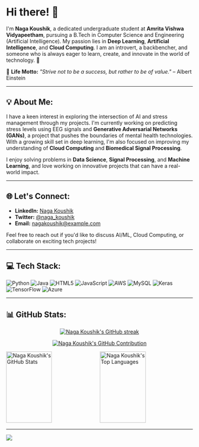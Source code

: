 # Hi there! 👋

I'm **Naga Koushik**, a dedicated undergraduate student at **Amrita Vishwa Vidyapeetham**, pursuing a B.Tech in Computer Science and Engineering (Artificial Intelligence). My passion lies in **Deep Learning**, **Artificial Intelligence**, and **Cloud Computing**. I am an introvert, a backbencher, and someone who is always eager to learn, create, and innovate in the world of technology. 🚀

🌟 **Life Motto:** _"Strive not to be a success, but rather to be of value."_ – Albert Einstein

---

## 💡 About Me:

I have a keen interest in exploring the intersection of AI and stress management through my projects. I'm currently working on predicting stress levels using EEG signals and **Generative Adversarial Networks (GANs)**, a project that pushes the boundaries of mental health technologies. With a growing skill set in deep learning, I'm also focused on improving my understanding of **Cloud Computing** and **Biomedical Signal Processing**.

I enjoy solving problems in **Data Science**, **Signal Processing**, and **Machine Learning**, and love working on innovative projects that can have a real-world impact.

---

## 🌐 Let's Connect:

- **LinkedIn:** [Naga Koushik](https://linkedin.com/in/naga-koushik)  
- **Twitter:** [@naga_koushik](https://twitter.com/naga_koushik)  
- **Email:** [nagakoushik@example.com](mailto:nagakoushik@example.com)  

Feel free to reach out if you'd like to discuss AI/ML, Cloud Computing, or collaborate on exciting tech projects!

---

## 💻 Tech Stack:
![Python](https://img.shields.io/badge/python-3670A0?style=for-the-badge&logo=python&logoColor=ffdd54)
![Java](https://img.shields.io/badge/java-%23ED8B00.svg?style=for-the-badge&logo=java&logoColor=white)
![HTML5](https://img.shields.io/badge/html5-%23E34F26.svg?style=for-the-badge&logo=html5&logoColor=white)
![JavaScript](https://img.shields.io/badge/javascript-%23323330.svg?style=for-the-badge&logo=javascript&logoColor=%23F7DF1E)
![AWS](https://img.shields.io/badge/AWS-%23FF9900.svg?style=for-the-badge&logo=amazon-aws&logoColor=white)
![MySQL](https://img.shields.io/badge/mysql-%2300f.svg?style=for-the-badge&logo=mysql&logoColor=white)
![Keras](https://img.shields.io/badge/Keras-%23D00000.svg?style=for-the-badge&logo=Keras&logoColor=white)
![TensorFlow](https://img.shields.io/badge/TensorFlow-%23FF6F00.svg?style=for-the-badge&logo=TensorFlow&logoColor=white)
![Azure](https://img.shields.io/badge/Microsoft_Azure-0089D6?style=for-the-badge&logo=microsoft-azure&logoColor=white)

---

## 📊 GitHub Stats:

<p align="center">
  <a href="https://github.com/nagakoushik">
    <img src="https://github-readme-streak-stats.herokuapp.com/?user=nagakoushik&theme=radical&border=7F3FBF&background=0D1117" alt="Naga Koushik's GitHub streak"/>
  </a>
</p>

<p align="center">
  <a href="https://github.com/nagakoushik">
    <img src="https://github-profile-summary-cards.vercel.app/api/cards/profile-details?username=nagakoushik&theme=radical" alt="Naga Koushik's GitHub Contribution"/>
  </a>
</p>

<a> 
    <a href="https://github.com/nagakoushik"><img alt="Naga Koushik's GitHub Stats" src="https://denvercoder1-github-readme-stats.vercel.app/api?username=nagakoushik&show_icons=true&count_private=true&theme=react&border_color=7F3FBF&bg_color=0D1117&title_color=F85D7F&icon_color=F8D866" height="192px" width="49.5%"/></a>
  <a href="https://github.com/nagakoushik"><img alt="Naga Koushik's Top Languages" src="https://denvercoder1-github-readme-stats.vercel.app/api/top-langs/?username=nagakoushik&langs_count=8&layout=compact&theme=react&border_color=7F3FBF&bg_color=0D1117&title_color=F85D7F&icon_color=F8D866" height="192px" width="49.5%"/></a>
  <br/>
</a>

---

[![](https://visitcount.itsvg.in/api?id=nagakoushik&icon=0&color=0)](https://visitcount.itsvg.in)

